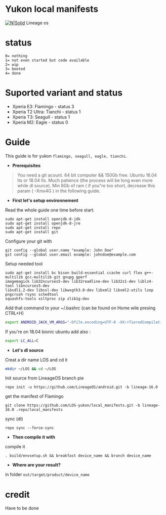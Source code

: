 # __Yukon local manifests__

[![N|Solid](https://www1-lw.xda-cdn.com/files/2017/05/lineageos.png)](https://github.com/LineageOS)
Lineage os

# __status__
```
0= nothing 
1= not even started but code available
2= wip
3= booted
4= done
```

# __Suported variant and status__

* Xperia E3: Flamingo - status 3
* Xperia T2 Ultra: Tianchi - status 1
* Xperia T3: Seagull - status 1
* Xperia M2: Eagle - status 0

# __Guide__
This guide is for yukon `flamingo, seagull, eagle, tianchi`.
- __Prerequisites__
>You need a git acount. 
>64 bit computer && 150Gb free.
>Ubuntu 16.04 lts or 18.04 lts.
>Much patience (the process will be long even more while dl source).
>Min 8Gb of ram ( if you"re too short, decrease this param ( -Xmx4G ) in the following guide.

- __First let's setup environnement__

Read the whole guide one time before start.

```
sudo apt-get install openjdk-8-jdk
sudo apt-get install openjdk-8-jre
sudo apt-get install repo
sudo apt-get install git 
```
Configure your git with 
```
git config --global user.name "example: John Doe"
git config --global user.email example: johndoe@example.com
```
Setup needed tool
```
sudo apt-get install bc bison build-essential ccache curl flex g++-multilib gcc-multilib git gnupg gperf 
imagemagick lib32ncurses5-dev lib32readline-dev lib32z1-dev liblz4-tool libncurses5-dev 
libsdl1.2-dev libssl-dev libwxgtk3.0-dev libxml2 libxml2-utils lzop pngcrush rsync schedtool 
squashfs-tools xsltproc zip zlib1g-dev
```
Add that command to your ~/.bashrc (can be found on Home wile presing CTRL+H) 
```sh
export ANDROID_JACK_VM_ARGS="-Dfile.encoding=UTF-8 -XX:+TieredCompilation -Xmx4G" 
```
If you're on 18.04 bionic ubuntu add also :
```sh
export LC_ALL=C
```
- __Let's dl source__

Creat a dir name LOS and cd it 
```sh
mkdir ~/LOS && cd ~/LOS
```
Init source from LineageOS branch pie
```
repo init -u https://github.com/LineageOS/android.git -b lineage-16.0
```
get the manifest of Flamingo
```
git clone https://github.com/LOS-yukon/local_manifests.git -b lineage-16.0 .repo/local_manifests
```
sync (dl) 
```
repo sync --force-sync
```
- __Then compile it with__ 

compile it 
```
. build/envsetup.sh && breakfast device_name && brunch device_name
```
- __Where are your result?__ 

in folder `out/target/product/device_name`

# __credit__

Have to be done 
